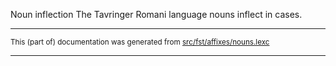 Noun inflection
The Tavringer Romani language nouns inflect in cases.

* * *

<small>This (part of) documentation was generated from [src/fst/affixes/nouns.lexc](https://github.com/giellalt/lang-rmu/blob/main/src/fst/affixes/nouns.lexc)</small>

---

